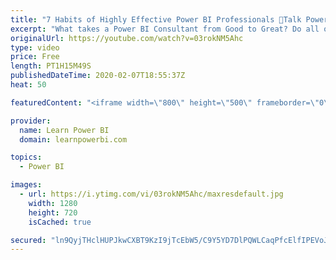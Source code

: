```yaml
---
title: "7 Habits of Highly Effective Power BI Professionals 🔴Talk Power BI LIVE (Subscribe & Join)"
excerpt: "What takes a Power BI Consultant from Good to Great? Do all of them have some specific habits in common? Can the rest of us learn and adopt those habits to get the same success? 👉 Learn More about our Pro+ Program: https://www.learnpowerbi.com/proplus  ★ Marianne: https://www.LearnPowerBI.com/about"
originalUrl: https://youtube.com/watch?v=03rokNM5Ahc
type: video
price: Free
length: PT1H15M49S
publishedDateTime: 2020-02-07T18:55:37Z
heat: 50

featuredContent: "<iframe width=\"800\" height=\"500\" frameborder=\"0\" src=\"https://www.youtube.com/embed/03rokNM5Ahc\" allow=\"accelerometer; autoplay; encrypted-media; gyroscope; picture-in-picture\" allowfullscreen></iframe>"

provider:
  name: Learn Power BI
  domain: learnpowerbi.com

topics:
  - Power BI

images:
  - url: https://i.ytimg.com/vi/03rokNM5Ahc/maxresdefault.jpg
    width: 1280
    height: 720
    isCached: true

secured: "ln9QyjTHclHUPJkwCXBT9KzI9jTcEbW5/C9Y5YD7DlPQWLCaqPfcElfIPEVoJTKyj20UiIBhBZQ+cCF6Rf5nqOg2i3/kzlUVDVQ0JBOSup6pIrwYl+YZ84+55AqhhuYaQqFqn7JEiEtM0XOICL4EBVDc/JG65ZXpDo1PSZUTf7Fuae9HVVqklWfNYZF8Yct7MuYcdRCT/N8ofjhTkd1fmRoRqoSqnxCyk/Ql6peQ1k9DvMvT49PBx6sr15qiSrOGBA1yxueATY6vOwNKXRMHQvpD+hlI+3ksHgMfkFk3/KOSelMFjy5GMVM1dvnWv6sSJtO8u0pa7WAi2CM0KmXfClYXBl0s7ZcEMpHwY0BSzs52b2EUCIOzRfUsf8UGOdsxTQz+4OUN5/kUxXQJ1qpMv7AwEnG+qL4CYk0NtEQfsXo=;aIBaN/LXXindOmMQeF5tyw=="
---
```


